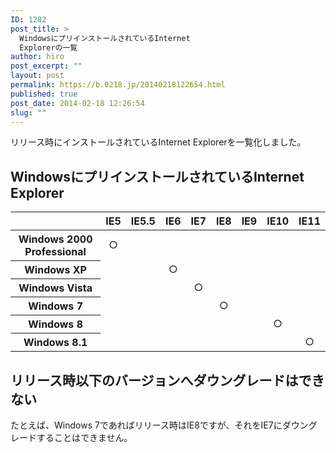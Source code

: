 ```yaml
---
ID: 1282
post_title: >
  WindowsにプリインストールされているInternet
  Explorerの一覧
author: hiro
post_excerpt: ""
layout: post
permalink: https://b.0218.jp/20140218122654.html
published: true
post_date: 2014-02-18 12:26:54
slug: ""
---
```

リリース時にインストールされているInternet Explorerを一覧化しました。
<!--more-->
<h2>WindowsにプリインストールされているInternet Explorer</h2>
<table class="table" style="text-align:center">
  <thead>
    <tr>
      <th></th>
      <th>IE5</th>
      <th>IE5.5</th>
      <th>IE6</th>
      <th>IE7</th>
      <th>IE8</th>
      <th>IE9</th>
      <th>IE10</th>
      <th>IE11</th>
   </tr>
 </thead>
  <tbody>
    <tr>
      <th>Windows 2000 Professional</th>
      <td class="info text-center">○</td>
      <td></td>
      <td></td>
      <td></td>
      <td></td>
      <td></td>
      <td></td>
      <td></td>
   </tr>
    <tr>
      <th>Windows XP</th>
      <td></td>
      <td></td>
      <td class="info text-center">○</td>
      <td></td>
      <td></td>
      <td></td>
      <td></td>
      <td></td>
   </tr>
    <tr>
      <th>Windows Vista</th>
      <td></td>
      <td></td>
      <td></td>
      <td class="info text-center">○</td>
      <td></td>
      <td></td>
      <td></td>
      <td></td>
   </tr>
    <tr>
      <th>Windows 7</th>
      <td></td>
      <td></td>
      <td></td>
      <td></td>
      <td class="info text-center">○</td>
      <td></td>
      <td></td>
      <td></td>
   </tr>
    <tr>
      <th>Windows 8</th>
      <td></td>
      <td></td>
      <td></td>
      <td></td>
      <td></td>
      <td></td>
      <td class="info text-center">○</td>
      <td></td>
   </tr>
    <tr>
      <th>Windows 8.1</th>
      <td></td>
      <td></td>
      <td></td>
      <td></td>
      <td></td>
      <td></td>
      <td></td>
      <td class="info text-center">○</td>
   </tr>
 </tbody>
</table>

<h2>リリース時以下のバージョンへダウングレードはできない</h2>
たとえば、Windows 7であればリリース時はIE8ですが、それをIE7にダウングレードすることはできません。